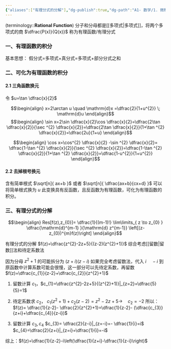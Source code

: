 ```yaml
---
{"aliases":["有理分式的分解"],"dg-publish":true,"dg-path":"A1- 数学/1. 微积分/有理函数.md","permalink":"/A1- 数学/1. 微积分/有理函数/","dgPassFrontmatter":true,"noteIcon":"","created":"2024-05-24T19:37:47.054+08:00","updated":"2025-04-17T10:04:05.049+08:00"}
---
```


 (terminology::**Rational  Function**)
分子和分母都是[[多项式\|多项式]]，将两个多项式的商 $\dfrac{P(x)}{Q(x)}$ 称为有理函数/有理分式
### 一、有理函数的积分
基本思想： 假分式=多项式+真分式=多项式+部分分式之和



### 二、可化为有理函数的积分
#### 2.1 三角函数换元
令 $u=\tan \dfrac{x}{2}$

$$\begin{align}
x=2\arctan u \quad  \mathrm{d}x =\dfrac{2}{1+u^{2}} \; \mathrm{d}u
\end{align}$$
$$\begin{align}
\sin x=2\sin \dfrac{x}{2}\cos \dfrac{x}{2}=\dfrac{2\tan \dfrac{x}{2}}{\sec ^{2} \dfrac{x}{2}}=\dfrac{2\tan \dfrac{x}{2}}{1+\tan ^{2} \dfrac{x}{2}}=\dfrac{2u}{1+u}
\end{align}$$

$$\begin{align}
\cos x=\cos^{2} \dfrac{x}{2} -\sin ^{2} \dfrac{x}{2}= \dfrac{1-\tan ^{2} \dfrac{x}{2}}{\sec ^{2} \dfrac{x}{2}}=\dfrac{1-\tan ^{2} \dfrac{x}{2}}{1+\tan ^{2} \dfrac{x}{2}}=\dfrac{1-u^{2}}{1+u^{2}}
\end{align}$$

#### 2.2 去掉根号换元
含有简单根式 $\sqrt[n]{ ax+b }$ 或者 $\sqrt[n]{ \dfrac{ax+b}{cx+d} }$
可以将简单根式换为 $u$
此变换具有反函数，且反函数为有理函数，可化为有理函数的积分。
### 三、有理分式的分解
$$\begin{align}
Res[f(z),z_{0}]= \dfrac{1}{(m-1)!} \lim\limits_{ z \to z_{0} } \dfrac{\mathrm{d}^{m-1} }{\mathrm{d} z^{m-1}} \left[(z-z_{0})^{m}f(z)\right] 
\end{align}$$

有理分式的分解 $f(z)=\dfrac{z^{2}-2z+5}{(z-2)(z^{2}+1)}$ 
综合考虑[[留数\|留数]]法和待定系数法


因为分母 $z^{2}+1$ 的可能拆分为 $(z+i)(z-i)$ 
如果完全考虑留数法，代入 $i\quad -i$ 到原函数中计算系数可能会很慢，这一部分可以先待定系数，再留数
$f(z)=\dfrac{c_{1}}{z-2}+\dfrac{c_{2}}{z^{2}+1}$
1. 留数计算 $c_{1}$，$c_{1}=\dfrac{z^{2}-2z+5}{(z^{2}+1)}|_{z=2}=\dfrac{5}{5}=1$

2. 待定系数求 $c_{2}$， $c_{1}(z^{2}+1)+c_{2}(z-2)=z^{2}-2z+5  \to \quad c_{2}=-2$
所以：$f(z)= \dfrac{1}{z-2}- \dfrac{2}{z^{2}+1}=\dfrac{1}{z-2}- (\dfrac{c_{3}}{z+i}+\dfrac{c_{4}}{z-i})$

3. 留数计算 $c_{3},c_{4}$
$c_{3}= \dfrac{2}{z-i}|_{z=-i}=- \dfrac{1}{i}=i$
$c_{4}=\dfrac{2}{z+i}|_{z=i}=\dfrac{1}{i}=-i$

综上：$f(z)=\dfrac{1}{z-2}-i\left(\dfrac{1}{z+i}-\dfrac{1}{z-i}\right)$


